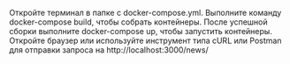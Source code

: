 Откройте терминал в папке с docker-compose.yml.
Выполните команду docker-compose build, чтобы собрать контейнеры.
После успешной сборки выполните docker-compose up, чтобы запустить контейнеры.
Откройте браузер или используйте инструмент типа cURL или Postman для отправки запроса на http://localhost:3000/news/
